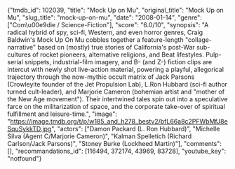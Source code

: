 {"tmdb_id": 102039, "title": "Mock Up on Mu", "original_title": "Mock Up on Mu", "slug_title": "mock-up-on-mu", "date": "2008-01-14", "genre": ["Com\u00e9die / Science-Fiction"], "score": "6.0/10", "synopsis": "A radical hybrid of spy, sci-fi, Western, and even horror genres, Craig Baldwin's Mock Up On Mu cobbles together a feature-length \"collage-narrative\" based on (mostly) true stories of California's post-War sub-cultures of rocket pioneers, alternative religions, and Beat lifestyles. Pulp-serial snippets, industrial-film imagery, and B- (and Z-) fiction clips are intercut with newly shot live-action material, powering a playful, allegorical trajectory through the now-mythic occult matrix of Jack Parsons (Crowleyite founder of the Jet Propulsion Lab), L.Ron Hubbard (sci-fi author turned cult-leader), and Marjorie Cameron (bohemian artist and \"mother of the New Age movement\"). Their intertwined tales spin out into a speculative farce on the militarization of space, and the corporate take-over of spiritual fulfillment and leisure-time.", "image": "https://image.tmdb.org/t/p/w185_and_h278_bestv2/bfL66a8c2PFWbMfJ8eSquSykkTD.jpg", "actors": ["Damon Packard (L. Ron Hubbard)", "Michelle Silva (Agent C/Marjorie Cameron)", "Kalman Spelletich (Richard Carlson/Jack Parsons)", "Stoney Burke (Lockheed Martin)"], "comments": [], "recommandations_id": [116494, 372174, 43969, 83728], "youtube_key": "notfound"}